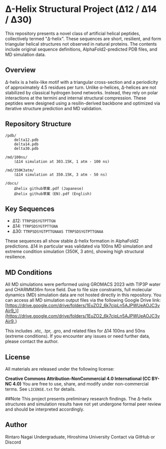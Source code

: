 # Δ-Helix Structural Project (Δ12 / Δ14 / Δ30)

This repository presents a novel class of artificial helical peptides, collectively termed "Δ-helix". These sequences are short, resilient, and form triangular helical structures not observed in natural proteins. The contents include original sequence definitions, AlphaFold2-predicted PDB files, and MD simulation data.

## Overview

Δ-helix is a helix-like motif with a triangular cross-section and a periodicity of approximately 4.5 residues per turn. Unlike α-helices, Δ-helices are not stabilized by classical hydrogen bond networks. Instead, they rely on polar interactions at the termini and internal structural compression. These peptides were designed using a resilin-derived backbone and optimized via iterative structure prediction and MD validation.

## Repository Structure

```
/pdb/
    delta12.pdb
    delta14.pdb
    delta30.pdb

/md/100ns/
    (Δ14 simulation at 303.15K, 1 atm - 100 ns)

/md/350K3atm/
    (Δ14 simulation at 350.15K, 3 atm - 50 ns)

/docs/
    Δhelix github草案.pdf (Japanese)
    Δhelix github草案（EN).pdf (English)
```

## Key Sequences

- Δ12: `TTRPSDSYGTPTTGN`
- Δ14: `TTRPSDSYGTPTTGNA`
- Δ30: `TTRPSDSYGTPTTGNAAS TTRPSDSYGTPTTGNAA`

These sequences all show stable Δ-helix formation in AlphaFold2 predictions. Δ14 in particular was validated via 100ns MD simulation and extreme condition simulation (350K, 3 atm), showing high structural resilience.

## MD Conditions

All MD simulations were performed using GROMACS 2023 with TIP3P water and CHARMM36m force field. 
Due to file size constraints, full molecular dynamics (MD) simulation data are not hosted directly in this repository.
You can access all MD simulation output files via the following Google Drive link:[https://drive.google.com/drive/folders/1EuZO2_6k7cipLn5AJPWUeAOJC3vAir9_)](https://drive.google.com/drive/folders/1EuZO2_6k7cipLn5AJPWUeAOJC3vAir9_)

This includes .xtc, .tpr, .gro, and related files for Δ14 100ns and 50ns (extreme conditions).
If you encounter any issues or need further data, please contact the author.

## License

All materials are released under the following license:

**Creative Commons Attribution-NonCommercial 4.0 International (CC BY-NC 4.0)**
You are free to use, share, and modify under non-commercial terms.
See `LICENSE.txt` for details.

##Note
This project presents preliminary research findings. The Δ-helix structures and simulation results have not yet undergone formal peer review and should be interpreted accordingly.


## Author

Rintaro Nagai
Undergraduate, Hiroshima University
Contact via GitHub or Discord
